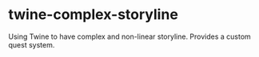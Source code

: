 # twine-complex-storyline
Using Twine to have complex and non-linear storyline. Provides a custom quest system. 
